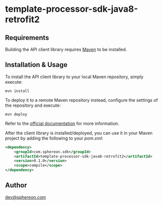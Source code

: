 # template-processor-sdk-java8-retrofit2

## Requirements

Building the API client library requires [Maven](https://maven.apache.org/) to be installed.

## Installation & Usage

To install the API client library to your local Maven repository, simply execute:

```shell
mvn install
```

To deploy it to a remote Maven repository instead, configure the settings of the repository and execute:

```shell
mvn deploy
```

Refer to the [official documentation](https://maven.apache.org/plugins/maven-deploy-plugin/usage.html) for more information.

After the client library is installed/deployed, you can use it in your Maven project by adding the following to your *pom.xml*:

```xml
<dependency>
    <groupId>com.sphereon.sdk</groupId>
    <artifactId>template-processor-sdk-java8-retrofit2</artifactId>
    <version>0.1.0</version>
    <scope>compile</scope>
</dependency>

```

## Author

dev@sphereon.com


